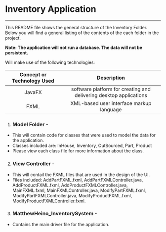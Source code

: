 # Inventory Application
***
<p>This README file shows the general structure of the Inventory Folder.  Below you will find a general listing of the contents of the each folder in the project.
</p> 
<b>Note: The application will not run a database.  The data will not be persistent.</b>

<p>Will make use of the following technologies:</p>

**Concept or Technology Used**|**Description**
:-----:|:-----:
JavaFX| software platform for creating and delivering desktop applications
FXML | XML-based user interface markup language

1. ### Model Folder - 
 * This will contain code for classes that were used to model the data for the application.
 * Classes included are: InHouse, Inventory, OutSourced, Part, Product
 * Please view each class file for more information about the class.
2. ### View Controller -
 * This will contail the FXML files that are used in the design of the UI.
 *  Files included:  AddPartFXML.fxml, AddPartFXMLController.java, AddProductFXML.fxml, AddProductFXMLController.java, MainFXML.fxml, MainFXMLController.java, ModifyPartFXML.fxml, ModifyPartFXMLController.java, ModifyProductFXML.fxml, ModifyProductFXMLController.fxml.
3. ### MatthewHeino_InventorySystem -
  * Contains the main driver file for the application.

